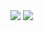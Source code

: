 <img src="https://capsule-render.vercel.app/api?type=soft&color=BDBDC8&height=150&section=header" />











<img src="https://capsule-render.vercel.app/api?type=waving&color=BDBDC8&height=150&section=footer" />

